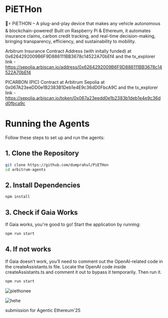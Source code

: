 # PiETHon

🐍⚡ PiETHON – A plug-and-play device that makes any vehicle autonomous & blockchain-powered! Built on Raspberry Pi & Ethereum, it automates insurance claims, carbon credit tracking, and real-time decision-making, bringing transparency, efficiency, and sustainability to mobility.

Arbitrum Insurance Contract Address (with initally funded) at 0x6264292009B6F9D886111BB3678c14522A70bEf4
and the tx_explorer link - https://sepolia.arbiscan.io/address/0x6264292009B6F9D886111BB3678c14522A70bEf4

PICARBON (PIC) Contract at Arbitrum Sepolia at 0x067A23eeDD0e1B2383B1Deb1e4E9c36dD0FbcA9C
and the tx_explorer link - https://sepolia.arbiscan.io/token/0x067a23eedd0e1b2383b1deb1e4e9c36dd0fbca9c


# Running the Agents

Follow these steps to set up and run the agents:

## 1. Clone the Repository

```bash
git clone https://github.com/dumprahul/PiETHon
cd arbitrum-agents
```

## 2. Install Dependencies
```bash
npm install
```

## 3. Check if Gaia Works
If Gaia works, you're good to go! Start the application by running:
```bash
npm run start
```

## 4. If not works
If Gaia doesn’t work, you’ll need to comment out the OpenAI-related code in the createAssistants.ts file.
Locate the OpenAI code inside createAssistants.ts and comment it out to bypass it temporarily.
Then run it.

```bash
npm run start
```





![piethonee](https://github.com/user-attachments/assets/57e99bed-02f1-4448-98e2-e7d27bc630d6)

![hehe](https://github.com/user-attachments/assets/b4d7f918-34d9-4e5d-93b5-f79d9b35228f)



submission for Agentic Ethereum'25

